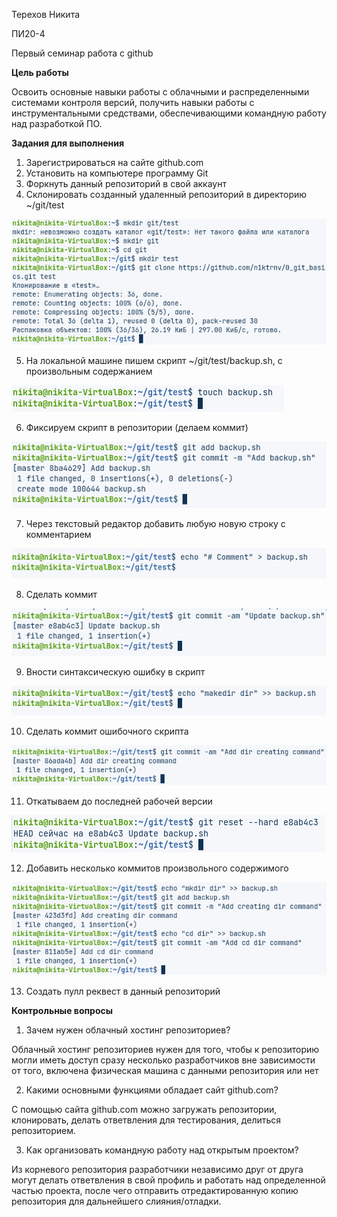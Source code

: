 ﻿
Терехов Никита 

ПИ20-4

Первый семинар работа с github

**Цель работы**

Освоить основные навыки работы с облачными и распределенными системами контроля версий, получить навыки работы с инструментальными средствами, обеспечивающими командную работу над разработкой ПО.

**Задания для выполнения**

1. Зарегистрироваться на сайте github.com
1. Установить на компьютере программу Git
1. Форкнуть данный репозиторий в свой аккаунт
1. Склонировать созданный удаленный репозиторий в директорию ~/git/test

![screenshot](Aspose.Words.2aad5a8c-2ac2-4982-848c-f4ca8b6a0a83.001.png)

5. На локальной машине пишем скрипт ~/git/test/backup.sh, с произвольным содержанием

![screenshot](Aspose.Words.2aad5a8c-2ac2-4982-848c-f4ca8b6a0a83.002.png)

6. Фиксируем скрипт в репозитории (делаем коммит)

![screenshot](Aspose.Words.2aad5a8c-2ac2-4982-848c-f4ca8b6a0a83.003.png)


7. Через текстовый редактор добавить любую новую строку с комментарием

![screenshot](Aspose.Words.2aad5a8c-2ac2-4982-848c-f4ca8b6a0a83.005.png)

8. Сделать коммит

![screenshot](Aspose.Words.2aad5a8c-2ac2-4982-848c-f4ca8b6a0a83.006.png)

9. Вности синтаксическую ошибку в скрипт

![screenshot](Aspose.Words.2aad5a8c-2ac2-4982-848c-f4ca8b6a0a83.007.png)

10. Сделать коммит ошибочного скрипта

![screenshot](Aspose.Words.2aad5a8c-2ac2-4982-848c-f4ca8b6a0a83.008.png)

11. Откатываем до последней рабочей версии


![screenshot](Aspose.Words.2aad5a8c-2ac2-4982-848c-f4ca8b6a0a83.010.png)


12. Добавить несколько коммитов произвольного содержимого

![screenshot](Aspose.Words.2aad5a8c-2ac2-4982-848c-f4ca8b6a0a83.012.png)



13. Создать пулл реквест в данный репозиторий



**Контрольные вопросы**

1. Зачем нужен облачный хостинг репозиториев?

Облачный хостинг репозиториев нужен для того, чтобы к репозиторию могли иметь доступ сразу несколько разработчиков вне зависимости от того, включена физическая машина с данными репозитория или нет

2. Какими основными функциями обладает сайт github.com?

С помощью сайта github.com можно загружать репозитории, клонировать, делать ответвления для тестирования, делиться репозиторием.

3. Как организовать командную работу над открытым проектом?

Из корневого репозитория разработчики независимо друг от друга могут делать ответвления в свой профиль и работать над определенной частью проекта, после чего отправить отредактированную копию репозитория для дальнейшего слияния/отладки.


